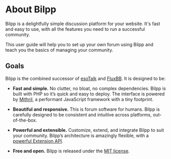 # About Bilpp

Bilpp is a delightfully simple discussion platform for your website. It's fast and easy to use, with all the features you need to run a successful community.

This user guide will help you to set up your own forum using Bilpp and teach you the basics of managing your community.

## Goals

Bilpp is the combined successor of [esoTalk](https://github.com/esotalk/esoTalk) and [FluxBB](https://fluxbb.org). It is designed to be:

* **Fast and simple.** No clutter, no bloat, no complex dependencies. Bilpp is built with PHP so it’s quick and easy to deploy. The interface is powered by [Mithril](https://mithril.js.org), a performant JavaScript framework with a tiny footprint.

* **Beautiful and responsive.** This is forum software for humans. Bilpp is carefully designed to be consistent and intuitive across platforms, out-of-the-box.

* **Powerful and extensible.** Customize, extend, and integrate Bilpp to suit your community. Bilpp’s architecture is amazingly flexible, with a [powerful Extension API](/extend/).

* **Free and open.** Bilpp is released under the [MIT license](https://github.com/bilpp/bilpp/blob/master/LICENSE).
